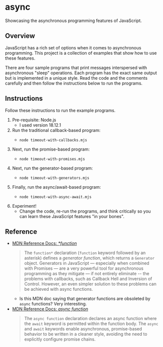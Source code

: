 # async

Showcasing the asynchronous programming features of JavaScript.


## Overview

JavaScript has a rich set of options when it comes to asynchronous programming. This project is a collection of examples
that show how to use these features.

There are four sample programs that print messages interspersed with asynchronous "sleep" operations. Each program has
the exact same output but is implemented in a unique style. Read the code and the comments carefully and then follow the
instructions below to run the programs. 


## Instructions

Follow these instructions to run the example programs.

1. Pre-requisite: Node.js
    * I used version 18.12.1
2. Run the traditional callback-based program:
    * ```shell
      node timeout-with-callbacks.mjs
      ```
3. Next, run the promise-based program:
    * ```shell
      node timeout-with-promises.mjs
      ```
4. Next, run the generator-based program:
    * ```shell
      node timeout-with-generators.mjs
      ```
5. Finally, run the async/await-based program:
    * ```shell
      node timeout-with-async-await.mjs
      ```
6. Experiment!
    * Change the code, re-run the programs, and think critically so you can learn these JavaScript features "in your
      bones".


## Reference

* [MDN Reference Docs: _*function_](https://developer.mozilla.org/en-US/docs/Web/JavaScript/Reference/Statements/function*)
  > The `function*` declaration (`function` keyword followed by an asterisk) defines a _generator function_, which
    returns a `Generator` object.
  > Generators in JavaScript — especially when combined with Promises — are a very powerful tool for asynchronous
    programming as they mitigate — if not entirely eliminate -- the problems with callbacks, such as Callback Hell and
    Inversion of Control. However, an even simpler solution to these problems can be achieved with async functions.
  * Is this MDN doc saying that generator functions are obsoleted by `async` functions? Very interesting.
* [MDN Reference Docs: *async function*](https://developer.mozilla.org/en-US/docs/Web/JavaScript/Reference/Statements/async_function)
  > The `async function` declaration declares an async function where the `await` keyword is permitted within the
    function body. The `async` and `await` keywords enable asynchronous, promise-based behavior to be written in a
    cleaner style, avoiding the need to explicitly configure promise chains.
